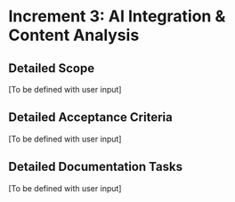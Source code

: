 # Increment 3: AI Integration & Content Analysis

## Detailed Scope

[To be defined with user input]

## Detailed Acceptance Criteria

[To be defined with user input]

## Detailed Documentation Tasks

[To be defined with user input]